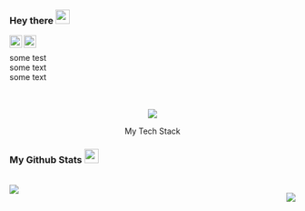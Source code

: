 <!--
**Dakshjain1/Dakshjain1** is a ✨ _special_ ✨ repository because its `README.md` (this file) appears on your GitHub profile.

Here are some ideas to get you started:

- 🔭 I’m currently working on ...
- 🌱 I’m currently learning ...
- 👯 I’m looking to collaborate on ...
- 🤔 I’m looking for help with ...
- 💬 Ask me about ...
- 📫 How to reach me: ...
- 😄 Pronouns: ...
- ⚡ Fun fact: ...g
-->

### Hey there <img src="https://media.giphy.com/media/hvRJCLFzcasrR4ia7z/giphy.gif" width="25px">

<a href="https://www.linkedin.com/in/dakshjain09/">
  <img align="left" alt="Daksh's LinkedIN" width="22px" src="https://raw.githubusercontent.com/peterthehan/peterthehan/master/assets/linkedin.svg" />
</a>
<a href="https://daksh-jain00.medium.com/">
  <img align="left" alt="Daksh's Medium" width="22px" src="https://www.graphicdesignforum.com/uploads/default/original/2X/0/0e58f26a6dd982e7f04d1286defd4320e6d6153b.jpeg" />
</a>
</br>

some test</br>
some text</br>
some text</br>
</br></br>

<p align="center"> <img src="https://github-profile-trophy.vercel.app/?username=Dakshjain1&title=MultiLanguage,Commit,Repositories,Stars,Followers,Issues" />

<p align="center"> My Tech Stack </p>

### My Github Stats <img src="https://media2.giphy.com/media/l4FGzAPvg5PbZrVlK/200.webp?cid=ecf05e47ffrlh5cvl2dfpqtpiqdu5qb930n3o9jyggpip71s&rid=200.webp&ct=g" width="25px">
</br>

<a href="https://github.com/anuraghazra/github-readme-stats">
  <img align="left" src="https://github-readme-stats.vercel.app/api?username=Dakshjain1&show_icons=true&theme=radical" />
</a>

 <p align="right"> <img src="https://github-readme-stats.vercel.app/api/top-langs/?username=Dakshjain1&layout=compact" />
 </br></br>


